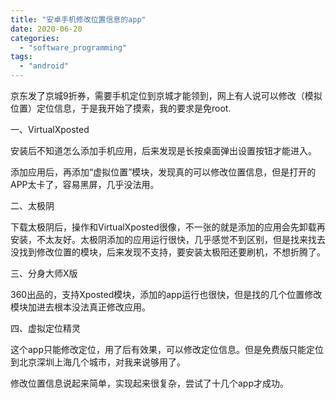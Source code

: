 ```yaml
---
title: "安卓手机修改位置信息的app"
date: 2020-06-20
categories: 
  - "software_programming"
tags: 
  - "android"
---
```


京东发了京城9折券，需要手机定位到京城才能领到，网上有人说可以修改（模拟位置）定位信息，于是我开始了摸索，我的要求是免root.

一、VirtualXposted

安装后不知道怎么添加手机应用，后来发现是长按桌面弹出设置按钮才能进入。

添加应用后，再添加“虚拟位置”模块，发现真的可以修改位置信息，但是打开的APP太卡了，容易黑屏，几乎没法用。

二、太极阴

下载太极阴后，操作和VirtualXposted很像，不一张的就是添加的应用会先卸载再安装，不太友好。太极阴添加的应用运行很快，几乎感觉不到区别，但是找来找去没找到修改位置的模块，后来发现不支持，要安装太极阳还要刷机，不想折腾了。

三、分身大师X版

360出品的，支持Xposted模块，添加的app运行也很快，但是找的几个位置修改模块加进去根本没法真正修改应用。

四、虚拟定位精灵

这个app只能修改定位，用了后有效果，可以修改定位信息。但是免费版只能定位到北京深圳上海几个城市，对我来说够用了。

修改位置信息说起来简单，实现起来很复杂，尝试了十几个app才成功。
